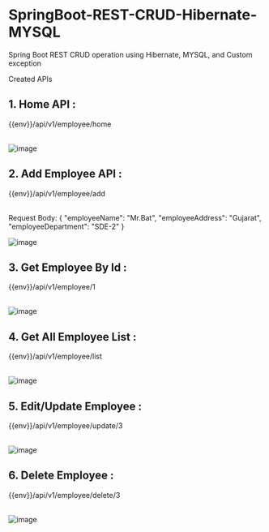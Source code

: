 # SpringBoot-REST-CRUD-Hibernate-MYSQL
Spring Boot REST CRUD operation using Hibernate, MYSQL, and Custom exception

Created APIs

<h2>1. Home API : </h2> {{env}}/api/v1/employee/home <br><br>

![image](https://github.com/catMansCodes/SpringBoot-REST-CRUD-Hibernate-MYSQL/assets/42735814/59e7da79-9ead-4043-a07f-f1e199e4ce04)

<h2>2. Add Employee API : </h2> {{env}}/api/v1/employee/add <br><br>

Request Body: {
    "employeeName": "Mr.Bat",
    "employeeAddress": "Gujarat",
    "employeeDepartment": "SDE-2"
}

![image](https://github.com/catMansCodes/SpringBoot-REST-CRUD-Hibernate-MYSQL/assets/42735814/3e0772a8-2d9d-4ea0-ade1-ce113bd06437)


<h2>3. Get Employee By Id : </h2> {{env}}/api/v1/employee/1 <br><br>

![image](https://github.com/catMansCodes/SpringBoot-REST-CRUD-Hibernate-MYSQL/assets/42735814/a4b853fd-a4e3-41cb-83a6-109544446ecd)

<h2>4. Get All Employee List : </h2> {{env}}/api/v1/employee/list <br><br>

![image](https://github.com/catMansCodes/SpringBoot-REST-CRUD-Hibernate-MYSQL/assets/42735814/e54ca210-c226-4f6f-a00a-e57a9dc19b9b)


<h2>5. Edit/Update Employee : </h2> {{env}}/api/v1/employee/update/3 <br><br>

![image](https://github.com/catMansCodes/SpringBoot-REST-CRUD-Hibernate-MYSQL/assets/42735814/afeff53a-62de-4888-a906-f6ed931d04d1)


<h2>6. Delete Employee : </h2> {{env}}/api/v1/employee/delete/3 <br><br>

![image](https://github.com/catMansCodes/SpringBoot-REST-CRUD-Hibernate-MYSQL/assets/42735814/9dbc8fb1-a59c-4a99-b787-b4d9dae56bc6)

